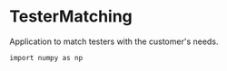 # TesterMatching
Application to match testers with the customer's needs.
```bash
import numpy as np
```
